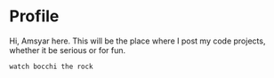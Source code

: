 # Profile
Hi, Amsyar here. This will be the place where I post my code projects, whether it be serious or for fun.

```
watch bocchi the rock
```
